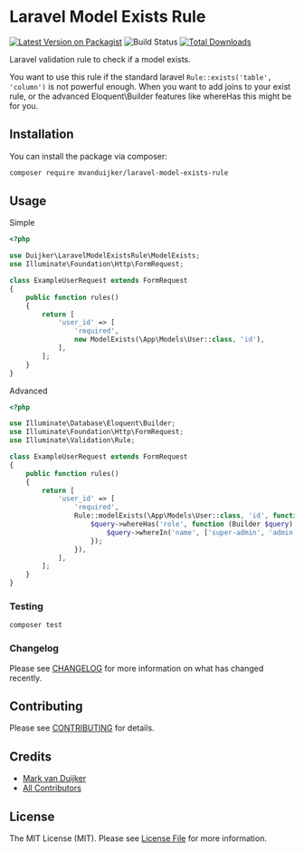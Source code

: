 # Laravel Model Exists Rule

[![Latest Version on Packagist](https://img.shields.io/packagist/v/mvanduijker/laravel-model-exists-rule.svg?style=flat-square)](https://packagist.org/packages/mvanduijker/laravel-model-exists-rule)
![Build Status](https://github.com/mvanduijker/laravel-model-exists-rule/workflows/Run%20tests/badge.svg)
[![Total Downloads](https://img.shields.io/packagist/dt/mvanduijker/laravel-model-exists-rule.svg?style=flat-square)](https://packagist.org/packages/mvanduijker/laravel-model-exists-rule)


Laravel validation rule to check if a model exists.

You want to use this rule if the standard laravel `Rule::exists('table', 'column')` is not powerful enough.
When you want to add joins to your exist rule, or the advanced Eloquent\Builder features like whereHas this might be for you.


## Installation

You can install the package via composer:

```bash
composer require mvanduijker/laravel-model-exists-rule
```

## Usage

Simple

```php
<?php

use Duijker\LaravelModelExistsRule\ModelExists;
use Illuminate\Foundation\Http\FormRequest;

class ExampleUserRequest extends FormRequest
{
    public function rules()
    {
        return [
            'user_id' => [
                'required',
                new ModelExists(\App\Models\User::class, 'id'),        
            ],
        ];
    }
}
```

Advanced

```php
<?php

use Illuminate\Database\Eloquent\Builder;
use Illuminate\Foundation\Http\FormRequest;
use Illuminate\Validation\Rule;

class ExampleUserRequest extends FormRequest
{
    public function rules()
    {
        return [
            'user_id' => [
                'required',
                Rule::modelExists(\App\Models\User::class, 'id', function (Builder $query) {
                    $query->whereHas('role', function (Builder $query) {
                        $query->whereIn('name', ['super-admin', 'admin']);
                    });                    
                }),        
            ],
        ];
    }
}
```

### Testing

```bash
composer test
```

### Changelog

Please see [CHANGELOG](CHANGELOG.md) for more information on what has changed recently.

## Contributing

Please see [CONTRIBUTING](CONTRIBUTING.md) for details.


## Credits

- [Mark van Duijker](https://github.com/mvanduijker)
- [All Contributors](../../contributors)

## License

The MIT License (MIT). Please see [License File](LICENSE.md) for more information.
